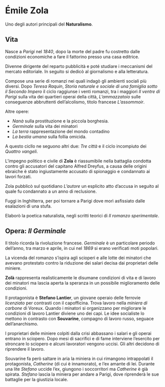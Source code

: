 # Émile Zola
Uno degli autori principali del __Naturalismo__.

## Vita

Nasce a _Parigi_ nel _1840_, dopo la morte del padre fu costretto dalle condizioni economiche a fare il fattorino presso una casa editrice.

Divenne dirigente del reparto pubblicità e poté studiare i meccanismi del mercato editoriale. In seguito si dedicò al giornalismo e alla letteratura.

Compose una serie di romanzi nei quali indagò gli ambienti sociali più diversi.
Dopo _Teresa Raquin_, _Storia naturale e sociale di una famiglia sotto il Secondo Impero_ il ciclo raggiunse i venti romanzi, tra i maggiori _Il ventre di Parigi_ sulla vita dei quartieri operai della città, _L’ammazzatoio_ sulle conseguenze abbruttenti dell’alcolismo, titolo francese _L’assommoir_.

Altre opere:
- _Nanà_ sulla prostituzione e la piccola borghesia.
- _Germinale_ sulla vita dei minatori
- _La terra_ rappresentazione del mondo contadino
- _La bestia umana_ sulla follia omicida.

A questo cicllo ne seguono altri due: _Tre città_ e il ciclo incompiuto dei _Quattro vangeli_.

L’impegno politico e civile di __Zola__ è riassumibile nella battaglia condotta contro gli accusatori del capitano Alfred Dreyfus, a causa delle origini ebraiche è stato ingiustamente accusato di spionaggio e condannato ai lavori forzati.

Zola pubblicò sul quotidiano _L’autore_ un esplicito atto d’accusa in seguito al quale fu condannato a un anno di reclusione.

Fuggì in Inghilterra, per poi tornare a Parigi dove morì asfissiato dalle esalazioni di una stufa.

Elaborò la poetica naturalista, negli scritti teorici di _Il romanzo sperimentale_.


## Opera: ___Il Germinale___

Il titolo ricorda la rivoluzione francese. _Germinale_ è un particolare periodo dell’anno, tra marzo e aprile, in cui nel _1869_ si erano verificati moti popolari.

La vicenda del romanzo s’ispira agli scioperi e alle lotte dei minatori che avevano protestato contro la riduzione dei salari decisa dai proprietari delle miniere.

__Zolà__ rappresenta realisticamente le disumane condizioni di vita e di lavoro dei minatori ma lascia aperta la speranza in un possibile miglioramento delle condizioni.

Il protagonista è __Stefano Lantier__, un giovane operaio delle ferrovie _licenziato_ per contrasti con il capofficina. Trova lavoro nella _miniera di carbone_ di Voreux. Quando i minatori si organizzano per migliorare le condizioni di lavoro Lantier diviene uno dei capi. Le idee socialiste lo mettono in contrasto con __Souvarine__, compagno di lavoro russo, seguace dell’anarchismo.

I proprietari delle miniere colpiti dalla crisi abbassano i salari e gli operai entrano in sciopero. Dopo mesi di sacrifici e di fame interviene l’esercito per stroncare lo sciopero e alcuni lavoratori vengono uccisi. Gli altri decidono di riprendere il lavoro.

Souvarine fa però saltare in aria la miniera in cui rimangono intrappolati il protagonista, _Catherine_ (di cui è innamorato), e l’ex amante di lei. Durante una lite _Stefano_ uccide l’ex, giungono i soccorritori ma _Catherine_ è già spirata. _Stefano_ lascia la miniera per andare a Parigi, dove riprenderà le sue battaglie per la giustizia locale.
